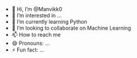 - 👋 Hi, I’m @Manvikk0
- 👀 I’m interested in ...
- 🌱 I’m currently learning Python
- 💞️ I’m looking to collaborate on Machine Learning 
- 📫 How to reach me 
- 😄 Pronouns: ...
- ⚡ Fun fact: ...

<!---
Manvikk0/Manvikk0 is a ✨ special ✨ repository because its `README.md` (this file) appears on your GitHub profile.
You can click the Preview link to take a look at your changes.
--->
